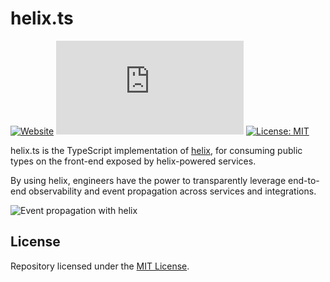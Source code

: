 # helix.ts

[![Website](https://img.shields.io/website?url=https%3A%2F%2Fnunchi.studio%2Fhelix&up_message=docs&label=website)](https://nunchi.studio/helix)
[![GitHub Release](https://img.shields.io/github/v/release/nunchistudio/helix.ts)](https://github.com/nunchistudio/helix.ts/releases/latest)
[![License: MIT](https://img.shields.io/badge/License-MIT-green.svg)](https://opensource.org/licenses/MIT)

helix.ts is the TypeScript implementation of [helix](https://github.com/nunchistudio/helix),
for consuming public types on the front-end exposed by helix-powered services.

By using helix, engineers have the power to transparently leverage end-to-end
observability and event propagation across services and integrations.

![Event propagation with helix](https://nunchi.studio/helix/screenshots/trace-distributed.png)

## License

Repository licensed under the [MIT License](./LICENSE.md).
